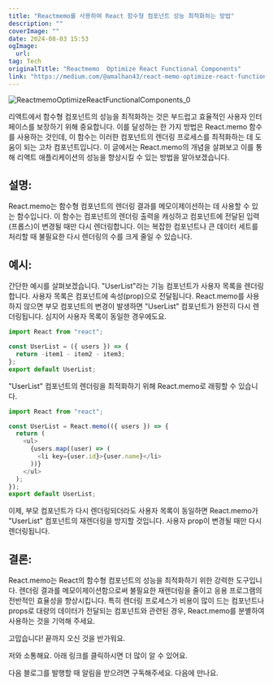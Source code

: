 ```yaml
---
title: "Reactmemo를 사용하여 React 함수형 컴포넌트 성능 최적화하는 방법"
description: ""
coverImage: ""
date: 2024-08-03 15:53
ogImage: 
  url: 
tag: Tech
originalTitle: "Reactmemo  Optimize React Functional Components"
link: "https://medium.com/@amalhan43/react-memo-optimize-react-functional-components-0e42f91e6579"
---
```




![ReactmemoOptimizeReactFunctionalComponents_0](/assets/img/ReactmemoOptimizeReactFunctionalComponents_0.png)

리액트에서 함수형 컴포넌트의 성능을 최적화하는 것은 부드럽고 효율적인 사용자 인터페이스를 보장하기 위해 중요합니다. 이를 달성하는 한 가지 방법은 React.memo 함수를 사용하는 것인데, 이 함수는 이러한 컴포넌트의 렌더링 프로세스를 최적화하는 데 도움이 되는 고차 컴포넌트입니다. 이 글에서는 React.memo의 개념을 살펴보고 이를 통해 리액트 애플리케이션의 성능을 향상시킬 수 있는 방법을 알아보겠습니다.

## 설명:

React.memo는 함수형 컴포넌트의 렌더링 결과를 메모이제이션하는 데 사용할 수 있는 함수입니다. 이 함수는 컴포넌트의 렌더링 출력을 캐싱하고 컴포넌트에 전달된 입력(프롭스)이 변경될 때만 다시 렌더링합니다. 이는 복잡한 컴포넌트나 큰 데이터 세트를 처리할 때 불필요한 다시 렌더링의 수를 크게 줄일 수 있습니다.

<div class="content-ad"></div>

## 예시:

간단한 예시를 살펴보겠습니다. "UserList"라는 기능 컴포넌트가 사용자 목록을 렌더링합니다. 사용자 목록은 컴포넌트에 속성(prop)으로 전달됩니다. React.memo를 사용하지 않으면 부모 컴포넌트의 변경이 발생하면 "UserList" 컴포넌트가 완전히 다시 렌더링됩니다. 심지어 사용자 목록이 동일한 경우에도요.

```js
import React from "react";

const UserList = ({ users }) => {
  return -item1 - item2 - item3;
};
export default UserList;
```

"UserList" 컴포넌트의 렌더링을 최적화하기 위해 React.memo로 래핑할 수 있습니다.

<div class="content-ad"></div>

```js
import React from "react";

const UserList = React.memo(({ users }) => {
  return (
    <ul>
      {users.map((user) => (
        <li key={user.id}>{user.name}</li>
      ))}
    </ul>
  );
});
export default UserList;
```

이제, 부모 컴포넌트가 다시 렌더링되더라도 사용자 목록이 동일하면 React.memo가 "UserList" 컴포넌트의 재렌더링을 방지할 것입니다. 사용자 prop이 변경될 때만 다시 렌더링됩니다.

## 결론:

React.memo는 React의 함수형 컴포넌트의 성능을 최적화하기 위한 강력한 도구입니다. 렌더링 결과를 메모이제이션함으로써 불필요한 재렌더링을 줄이고 응용 프로그램의 전반적인 효율성을 향상시킵니다. 특히 렌더링 프로세스가 비용이 많이 드는 컴포넌트나 props로 대량의 데이터가 전달되는 컴포넌트와 관련된 경우, React.memo를 분별하여 사용하는 것을 기억해 주세요.

<div class="content-ad"></div>

고맙습니다! 끝까지 오신 것을 반가워요.

저와 소통해요. 아래 링크를 클릭하시면 더 많이 알 수 있어요.

다음 블로그를 발행할 때 알림을 받으려면 구독해주세요. 다음에 만나요.
